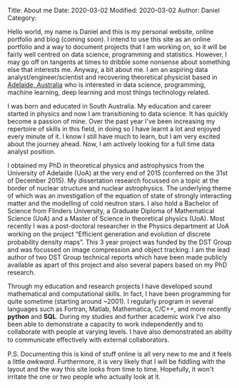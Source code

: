 Title: About me
Date: 2020-03-02
Modified: 2020-03-02
Author: Daniel
Category:




Hello world, my name is Daniel and this is my personal website, online portfolio
and blog (coming soon). I intend to use this site as an online portfolio and a
way to document projects that I am working on, so it will be fairly well
centred on data science, programming and statistics. However, I may go off on
tangents at times to dribble some nonsense about something else that interests
me. Anyway, a bit about me. I am an aspiring data analyst/engineer/scientist and
recovering theoretical physicist based in
[Adelaide, Australia](https://southaustralia.com/places-to-go/adelaide) who is
interested in data science, programming, machine learning, deep learning and
most things technology related.

I was born and educated in South Australia. My education and career started in
physics and now I am transitioning to data science. It has quickly become a
passion of mine. Over the past year I've been increasing my repertoire of
skills in this field, in doing so I have learnt a lot and enjoyed every minute
of it. I know I still have much to learn, but I am very excited about the
journey ahead. Now, I am actively looking for a full time data analyst position.

I obtained my PhD in theoretical physics and astrophysics from the University of
Adelaide (UoA) at the very end of 2015 (conferred on the 31st of December 2015). My dissertation
research focussed on a topic at the border of nuclear structure and nuclear
astrophysics. The underlying theme of which was an investigation of the equation
of state of strongly interacting matter and the modelling of cold neutron stars.
I also hold a Bachelor of Science from Flinders University,
a Graduate Diploma of Mathematical Science (UoA) and a Master of Science in
theoretical physics (UoA). Most recently I was a post-doctoral
researcher in the Physics department at UoA working on the project “Eﬃcient generation and evolution of discrete probability density maps”. This 3 year project was funded by the DST Group and was focussed on image compression and object tracking. I am the lead author of two DST Group technical reports which have been made publicly available as apart of this project and also several papers based on my PhD research.

Through my education and research projects I have developed sound mathematical and computational skills. In fact, I have been programming for quite sometime (starting around ~2001). I regularly program in several
languages such as Fortran, Matlab, Mathematica, C/C++, and more recently **python** and **SQL**. During my studies and further academic work I’ve also been able to demonstrate a capacity to work independently and to collaborate with people at varying levels. I have also demonstrated an ability to communicate eﬀectively with external collaborators.


P.S. Documenting this is kind of stuff online is all very new to me and it feels a little *awkward*. Furthermore, it is very likely that I will be fiddling with the layout and the way this site looks
from time to time. Hopefully, it won't irritate the one or two people who
actually look at it.
